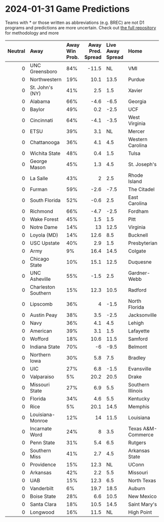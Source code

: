 # 2024-01-31 Game Predictions
Teams with * or those written as abbreviations (e.g. BREC) are not D1 programs and predictions are more uncertain. Check out [the full repository](https://github.com/grdavis/college-basketball-elo) for methodology and more

|   Neutral | Away                | Away Win Prob.   |   Away Pred. Spread | Live Away Spread   | Home               | Home Win Prob.   |   Home Pred. Spread |
|----------:|:--------------------|:-----------------|--------------------:|:-------------------|:-------------------|:-----------------|--------------------:|
|         0 | UNC Greensboro      | 84%              |               -11.5 | NL                 | VMI                | 16%              |                11.5 |
|         0 | Northwestern        | 19%              |                10.1 | 13.5               | Purdue             | 81%              |               -10.1 |
|         0 | St. John's (NY)     | 41%              |                 2.5 | 1.5                | Xavier             | 59%              |                -2.5 |
|         0 | Alabama             | 66%              |                -4.6 | -6.5               | Georgia            | 34%              |                 4.6 |
|         0 | Baylor              | 49%              |                 0.2 | -2.5               | UCF                | 51%              |                -0.2 |
|         0 | Cincinnati          | 64%              |                -4.1 | -3.5               | West Virginia      | 36%              |                 4.1 |
|         0 | ETSU                | 39%              |                 3.1 | NL                 | Mercer             | 61%              |                -3.1 |
|         0 | Chattanooga         | 36%              |                 4.1 | 4.5                | Western Carolina   | 64%              |                -4.1 |
|         0 | Wichita State       | 48%              |                 0.4 | 1.5                | Tulsa              | 52%              |                -0.4 |
|         0 | George Mason        | 45%              |                 1.3 | 4.5                | St. Joseph's       | 55%              |                -1.3 |
|         0 | La Salle            | 43%              |                 2   | 2.5                | Rhode Island       | 57%              |                -2   |
|         0 | Furman              | 59%              |                -2.6 | -7.5               | The Citadel        | 41%              |                 2.6 |
|         0 | South Florida       | 52%              |                -0.6 | 2.5                | East Carolina      | 48%              |                 0.6 |
|         0 | Richmond            | 66%              |                -4.7 | -2.5               | Fordham            | 34%              |                 4.7 |
|         0 | Wake Forest         | 45%              |                 1.5 | 1.5                | Pitt               | 55%              |                -1.5 |
|         0 | Notre Dame          | 14%              |                13   | 12.5               | Virginia           | 86%              |               -13   |
|         0 | Loyola (MD)         | 14%              |                12.6 | 8.5                | Bucknell           | 86%              |               -12.6 |
|         0 | USC Upstate         | 40%              |                 2.9 | 1.5                | Presbyterian       | 60%              |                -2.9 |
|         0 | Army                | 9%               |                16.4 | 14.5               | Colgate            | 91%              |               -16.4 |
|         0 | Chicago State       | 10%              |                15.1 | 12.5               | Duquesne           | 90%              |               -15.1 |
|         0 | UNC Asheville       | 55%              |                -1.5 | 2.5                | Gardner-Webb       | 45%              |                 1.5 |
|         0 | Charleston Southern | 15%              |                12.3 | 10.5               | Radford            | 85%              |               -12.3 |
|         0 | Lipscomb            | 36%              |                 4   | -1.5               | North Florida      | 64%              |                -4   |
|         0 | Austin Peay         | 38%              |                 3.5 | -2.5               | Jacksonville       | 62%              |                -3.5 |
|         0 | Navy                | 36%              |                 4.1 | 4.5                | Lehigh             | 64%              |                -4.1 |
|         0 | American            | 39%              |                 3.1 | 1.5                | Lafayette          | 61%              |                -3.1 |
|         0 | Wofford             | 18%              |                10.6 | 11.5               | Samford            | 82%              |               -10.6 |
|         0 | Indiana State       | 70%              |                -6   | -9.5               | Belmont            | 30%              |                 6   |
|         0 | Northern Iowa       | 30%              |                 5.8 | 7.5                | Bradley            | 70%              |                -5.8 |
|         0 | UIC                 | 27%              |                 6.8 | -1.5               | Evansville         | 73%              |                -6.8 |
|         0 | Valparaiso          | 5%               |                20.2 | 20.5               | Drake              | 95%              |               -20.2 |
|         0 | Missouri State      | 27%              |                 6.9 | 5.5                | Southern Illinois  | 73%              |                -6.9 |
|         0 | Florida             | 34%              |                 4.6 | 5.5                | Kentucky           | 66%              |                -4.6 |
|         0 | Rice                | 5%               |                20.1 | 14.5               | Memphis            | 95%              |               -20.1 |
|         0 | Louisiana-Monroe    | 12%              |                14   | 11.5               | Louisiana          | 88%              |               -14   |
|         0 | Incarnate Word      | 24%              |                 8   | 3.5                | Texas A&M-Commerce | 76%              |                -8   |
|         0 | Penn State          | 31%              |                 5.4 | 6.5                | Rutgers            | 69%              |                -5.4 |
|         0 | Southern Miss       | 41%              |                 2.7 | 4.5                | Arkansas State     | 59%              |                -2.7 |
|         0 | Providence          | 15%              |                12.3 | NL                 | UConn              | 85%              |               -12.3 |
|         0 | Arkansas            | 42%              |                 2.2 | 5.5                | Missouri           | 58%              |                -2.2 |
|         0 | UAB                 | 15%              |                12.3 | 6.5                | North Texas        | 85%              |               -12.3 |
|         0 | Vanderbilt          | 6%               |                19.7 | 18.5               | Auburn             | 94%              |               -19.7 |
|         0 | Boise State         | 28%              |                 6.6 | 10.5               | New Mexico         | 72%              |                -6.6 |
|         0 | Santa Clara         | 18%              |                10.5 | 14.5               | Saint Mary's       | 82%              |               -10.5 |
|         0 | Longwood            | 16%              |                11.5 | NL                 | High Point         | 84%              |               -11.5 |